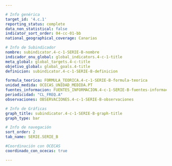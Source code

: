 ```yaml
---

# Info genérica
target_id: '4.c.1'
reporting_status: complete
data_non_statistical: false
indicator_sort_order: 04-cc-01-bb
national_geographical_coverage: Canarias

# Info de Subindicador
nombre: subindicator.4-c-1-SERIE-B-nombre
indicador_onu_global: global_indicators.4-c-1-title
meta_global: global_targets.4-c-title
objetivo_global: global_goals.4-title
definicion: subindicator.4-c-1-SERIE-B-definicion

formula_teorica: FORMULA_TEORICA.4-c-1-SERIE-B-formula-teorica
unidad_medida: OCECAS_UNIDAD_MEDIDA.PT
fuentes_informacion: FUENTES_INFORMACION.4-c-1-SERIE-B-fuentes-informacion
periodicidad: "CL_FREQ.A"
observaciones: OBSERVACIONES.4-c-1-SERIE-B-observaciones

# Info de Gráficas
graph_title: subindicator.4-c-1-SERIE-B-graph-title
graph_type: bar

# Info de navegación
sort_order: 2
tab_name: SERIE.SERIE_B

#Coordinación con OCECAS
coordinado_con_ocecas: true

---
```

